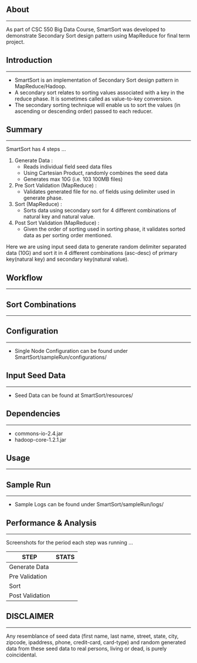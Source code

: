 ## About ##
------------------
As part of CSC 550 Big Data Course, SmartSort was developed to demonstrate Secondary Sort design pattern using MapReduce for final term project.

## Introduction ##
------------------
  - SmartSort is an implementation of Secondary Sort design pattern in MapReduce/Hadoop.
  - A secondary sort relates to sorting values associated with a key in the reduce phase. It is sometimes called as value-to-key conversion. 
  - The secondary sorting technique will enable us to sort the values (in ascending or descending order) passed to each reducer.


## Summary ##
-------------
SmartSort has 4 steps ...
  1. Generate Data : 
      - Reads individual field seed data files
      - Using Cartesian Product, randomly combines the seed data
      - Generates max 10G (i.e. 103 100MB files)
2. Pre Sort Validation (MapReduce) : 
      - Validates generated file for no. of fields using delimiter used in generate phase.
3. Sort (MapReduce) : 
      - Sorts data using secondary sort for 4 different combinations of natural key and natural value.
4. Post Sort Validation (MapReduce) :
      - Given the order of sorting used in sorting phase, it validates sorted data as per sorting order mentioned.

Here we are using input seed data to generate random delimiter separated data (10G) and sort it in 4 different combinations (asc-desc) of primary key(natural key) and secondary key(natural value).


## Workflow ##
--------------


## Sort Combinations ##
-----------------------



## Configuration ##
-------------------
  - Single Node Configuration can be found under SmartSort/sampleRun/configurations/


## Input Seed Data ##
--------------------------------------
  - Seed Data can be found at SmartSort/resources/


## Dependencies ##
------------------
- commons-io-2.4.jar
- hadoop-core-1.2.1.jar


## Usage ##
------------------------


## Sample Run ##
------------------------
  - Sample Logs can be found under SmartSort/sampleRun/logs/


## Performance & Analysis ##
----------------------------
Screenshots for the period each step was running ...

| STEP       | STATS |
| ------------- | ------------- |
| Generate Data |  |
| Pre Validation |  |
| Sort |  |
| Post Validation |  |


## DISCLAIMER ##
------------------
Any resemblance of seed data (first name, last name, street, state, city, zipcode, ipaddress, phone, credit-card, card-type) and random generated data from these seed data to real persons, living or dead, is purely coincidental.
